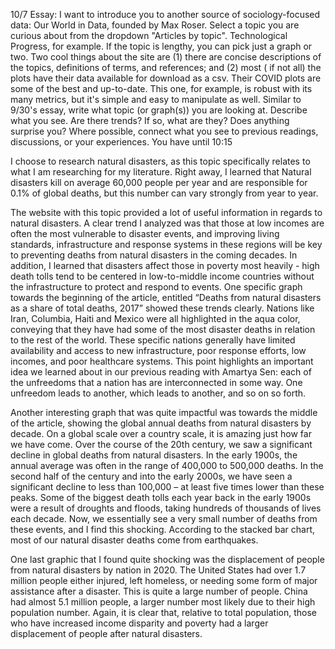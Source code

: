 10/7 Essay: I want to introduce you to another source of sociology-focused data: Our World in Data, founded by Max Roser. Select a topic you are curious about from the dropdown "Articles by topic". Technological Progress, for example. If the topic is lengthy, you can pick just a graph or two. Two cool things about the site are (1) there are concise descriptions of the topics, definitions of terms, and references; and (2) most ( if not all) the plots have their data available for download as a csv. Their COVID plots are some of the best and up-to-date. This one, for example, is robust with its many metrics, but it's simple and easy to manipulate as well. Similar to 9/30's essay, write what topic (or graph(s)) you are looking at. Describe what you see. Are there trends? If so, what are they? Does anything surprise you? Where possible, connect what you see to previous readings, discussions, or your experiences. You have until 10:15

I choose to research natural disasters, as this topic specifically relates to what I am researching for my literature. Right away, I learned that Natural disasters kill on average 60,000 people per year and are responsible for 0.1% of global deaths, but this number can vary strongly from year to year. 
  
The website with this topic provided a lot of useful information in regards to natural disasters. A clear trend I analyzed was that those at low incomes are often the most vulnerable to disaster events, and improving living standards, infrastructure and response systems in these regions will be key to preventing deaths from natural disasters in the coming decades. In addition, I learned that disasters affect those in poverty most heavily - high death tolls tend to be centered in low-to-middle income countries without the infrastructure to protect and respond to events. One specific graph towards the beginning of the article, entitled “Deaths from natural disasters as a share of total deaths, 2017” showed these trends clearly. Nations like Iran, Columbia, Haiti and Mexico were all highlighted in the aqua color, conveying that they have had some of the most disaster deaths in relation to the rest of the world. These specific nations generally have limited availability and access to new infrastructure, poor response efforts, low incomes, and poor healthcare systems. This point highlights an important idea we learned about in our previous reading with Amartya Sen: each of the unfreedoms that a nation has are interconnected in some way. One unfreedom leads to another, which leads to another, and so on so forth.
  
Another interesting graph that was quite impactful was towards the middle of the article, showing the global annual deaths from natural disasters by decade. On a global scale over a country scale, it is amazing just how far we have come. Over the course of the 20th century, we saw a significant decline in global deaths from natural disasters. In the early 1900s, the annual average was often in the range of 400,000 to 500,000 deaths. In the second half of the century and into the early 2000s, we have seen a significant decline to less than 100,000 – at least five times lower than these peaks. Some of the biggest death tolls each year back in the early 1900s were a result of droughts and floods, taking hundreds of thousands of lives each decade. Now, we essentially see a very small number of deaths from these events, and I find this shocking. According to the stacked bar chart, most of our natural disaster deaths come from earthquakes. 
  
One last graphic that I found quite shocking was the displacement of people from natural disasters by nation in 2020. The United States had over 1.7 million people either injured, left homeless, or needing some form of major assistance after a disaster. This is quite a large number of people. China had almost 5.1 million people, a larger number most likely due to their high population number. Again, it is clear that, relative to total population, those who have increased income disparity and poverty had a larger displacement of people after natural disasters. 
